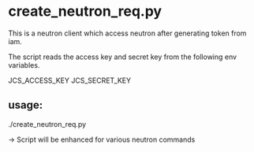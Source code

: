 # create_neutron_req.py
This is a neutron client which access neutron after generating token from iam.

The script reads the access key and secret key from the following env variables.

JCS_ACCESS_KEY
JCS_SECRET_KEY

usage:
-----
./create_neutron_req.py

-> Script will be enhanced for various neutron commands
